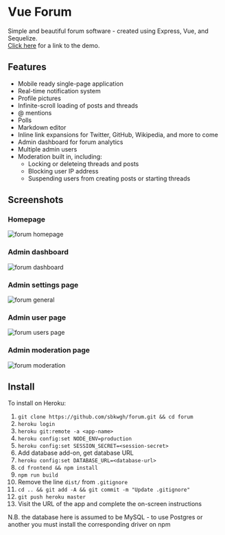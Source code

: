 # Vue Forum

Simple and beautiful forum software - created using Express, Vue, and Sequelize.    
[Click here](https://vue-forum.herokuapp.com) for a link to the demo.

## Features
* Mobile ready single-page application
* Real-time notification system
* Profile pictures
* Infinite-scroll loading of posts and threads
* @ mentions
* Polls
* Markdown editor
* Inline link expansions for Twitter, GitHub, Wikipedia, and more to come
* Admin dashboard for forum analytics
* Multiple admin users
* Moderation built in, including:
  * Locking or deleteing threads and posts
  * Blocking user IP address
  * Suspending users from creating posts or starting threads

## Screenshots

### Homepage
![forum homepage](https://user-images.githubusercontent.com/5166028/45904046-ae0b4480-bde3-11e8-8cdf-f43ab82f1028.png)

### Admin dashboard
![forum dashboard](https://user-images.githubusercontent.com/5166028/45903589-283ac980-bde2-11e8-8297-ed73056c94d9.png)

### Admin settings page
![forum general](https://user-images.githubusercontent.com/5166028/45903591-28d36000-bde2-11e8-80e7-31de17914f50.png)

### Admin user page
![forum users page](https://user-images.githubusercontent.com/5166028/45903588-283ac980-bde2-11e8-89ae-0e08cf7a94a3.png)

### Admin moderation page
![forum moderation](https://user-images.githubusercontent.com/5166028/45903590-283ac980-bde2-11e8-9998-debd3041d5d3.png)

## Install

To install on Heroku:

 1. `git clone https://github.com/sbkwgh/forum.git && cd forum`
 2. `heroku login`
 3. `heroku git:remote -a <app-name>`
 4. `heroku config:set NODE_ENV=production`
 5. `heroku config:set SESSION_SECRET=<session-secret>`
 6. Add database add-on, get database URL
 7. `heroku config:set DATABASE_URL=<database-url>`
 8. `cd frontend && npm install`
 9. `npm run build`
 10. Remove the line `dist/` from `.gitignore`
 11. `cd .. && git add -A && git commit -m "Update .gitignore"`
 12. `git push heroku master`
 13. Visit the URL of the app and complete the on-screen instructions

N.B. the database here is assumed to be MySQL - to use Postgres or another you must install the corresponding driver on npm
